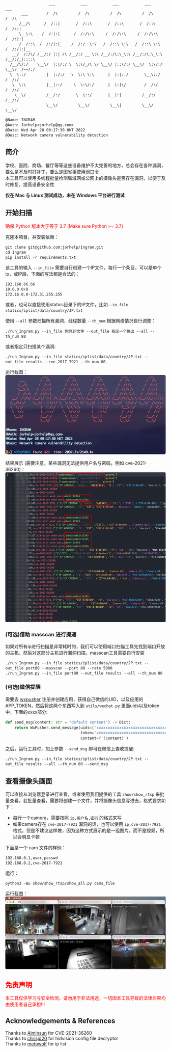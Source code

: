 ```
                   ___           ___           ___           ___           ___     
       ___        /  /\         /  /\         /  /\         /  /\         /  /\    
      /__/\      /  /::|       /  /::\       /  /::\       /  /::\       /  /::|   
      \__\:\    /  /:|:|      /  /:/\:\     /  /:/\:\     /  /:/\:\     /  /:|:|   
      /  /::\  /  /:/|:|_    /  /:/  \:\   /  /::\ \:\   /  /::\ \:\   /  /:/|:|__ 
   __/  /:/\/ /__/:/ |:| /\ /__/:/ __ \:\ /__/:/\:\_\:\ /__/:/\:\_\:\ /__/:/_|::::\
  /__/\/:/    \__\/  |:|/:/ \  \:\/_/\ \/ \__\/ |::\/:/ \__\/  \:\/:/ \__\/  /~~/:/
  \  \::/         |  |:/:/   \  \:\ \:\      |  |:|::/       \__\::/        /  /:/ 
   \  \:\         |__|::/     \  \:\/:/      |  |:|\/        /  /:/        /  /:/  
    \__\/         /__/:/       \  \::/       |__|:|         /__/:/        /__/:/   
                  \__\/         \__\/         \__\|         \__\/         \__\/    
```

```
@Name: INGRAM
@Auth: Jorhelp<jorhelp@qq.com>
@Date: Wed Apr 20 00:17:30 HKT 2022
@Desc: Network camera vulnerability detection
```


## 简介

学校、医院、商场、餐厅等等这些设备维护不太完善的地方，总会存在各种漏洞，要么是不及时打补丁，要么是图省事使用弱口令  
本工具可以使用多线程批量检测局域网或公网上的摄像头是否存在漏洞，以便于及时修复，提高设备安全性  

**仅在 Mac 与 Linux 测试成功，未在 Windows 平台进行测试**


## 开始扫描

<p style="color: red">确保 Python 版本大于等于 3.7 (Make sure Python >= 3.7)</p>

克隆本项目，并安装依赖：
```shell
git clone git@github.com:jorhelp/Ingram.git
cd Ingram
pip install -r requirements.txt
```

该工具的输入 `--in_file` 需要自行创建一个IP文件，每行一个条目，可以是单个ip，或IP段，下面的写法都是合法的：
```shell
192.168.66.66
10.0.0.0/8
172.16.0.0-172.31.255.255
```

或者，也可以直接使用statics目录下的IP文件，比如`--in_file statics/iplist/data/country/JP.txt`

使用 `--all` 参数扫描所有漏洞，线程数量 `--th_num` 根据网络情况自行调整：
```shell
./run_Ingram.py --in_file 你的IP文件 --out_file 指定一个输出 --all --th_num 80
```

或者指定只扫描某个漏洞:
```shell
./run_Ingram.py --in_file statics/iplist/data/country/JP.txt --out_file results --cve_2017_7921 --th_num 80
```

运行截图：
![](statics/imgs/run_time.png)

结果展示 (需要注意，某些漏洞无法提供用户名与密码，例如 cve-2021-36260)：
![](statics/imgs/results.png)


### (可选)借助 masscan 进行提速

如果对所有ip进行扫描是非常耗时的，我们可以使用端口扫描工具先找到端口开放的主机，然后对这部分主机进行漏洞扫描，masscan工具需要自行安装
```shell
./run_Ingram.py --in_file statics/iplist/data/country/JP.txt --out_file port80 --masscan --port 80 --rate 5000
./run_Ingram.py --in_file port80 --out_file results --all --th_num 80
```


### (可选)微信提醒

需要去 [wxpusher](https://wxpusher.zjiecode.com/docs/) 注册并创建应用，获得自己微信的UID，以及应用的APP_TOKEN，然后将这两个东西写入到 `utils/wechat.py` 里面uids以及token中，下面的xxxx部分:
```python
def send_msg(content: str = "default content") -> Dict:
    return WxPusher.send_message(uids=['xxxxxxxxxxxxxxxxxxxxxxxxxxxxxxxx'],
                                 token='xxxxxxxxxxxxxxxxxxxxxxxxxxxxxxxx',
                                 content=f'{content}')
```

之后，运行工具时，加上参数 `--send_msg` 即可在微信上查收提醒:
```shell
./run_Ingram.py --in_file statics/iplist/data/country/JP.txt --out_file results --all --th_num 80 --send_msg
```


## 查看摄像头画面

可以直接从浏览器登录进行查看，或者使用我们提供的工具 `show/show_rtsp` 来批量查看。若批量查看，需要将创建一个文件，并将摄像头信息写进去，格式要求如下：
+ 每行一个camera，需要按照 `ip,用户名,密码` 的格式来写
+ 如果camera存在 `cve-2017-7921` 漏洞的话，也可以使用 `ip,cve-2017-7921` 格式，但是不建议这样做，因为这种方式展示的是一组图片，而不是视频，所以会明显卡顿

下面是一个 cam 文件的样例：
```shell
192.168.0.1,user,passwd
192.168.0.2,cve-2017-7921
```

运行：
```shell
python3 -Bu show/show_rtsp/show_all.py cams_file
```

运行截图：
![](statics/imgs/show_rtsp.png)


<h2 style="color: red">免责声明</h2>
<p style="color: red">本工具仅供学习与安全检测，请勿用于非法用途，一切因本工具导致的法律后果均由使用者自己承担!!!</p>


## Acknowledgements & References

Thanks to [Aiminsun](https://github.com/Aiminsun/CVE-2021-36260) for CVE-2021-36260  
Thanks to [chrisjd20](https://github.com/chrisjd20/hikvision_CVE-2017-7921_auth_bypass_config_decryptor) for hidvision config file decryptor  
Thanks to [metowolf](https://github.com/metowolf/iplist) for ip list  
